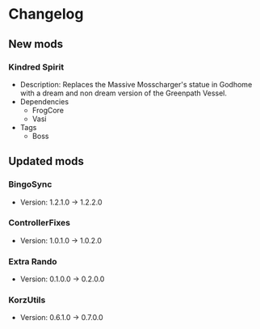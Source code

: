 # Changelog


## New mods

### Kindred Spirit

- Description: Replaces the Massive Mosscharger&#x27;s statue in Godhome with a dream and non dream version of the Greenpath Vessel.
- Dependencies
  + FrogCore
  + Vasi
- Tags
  + Boss


## Updated mods

### BingoSync

- Version: 1.2.1.0 -> 1.2.2.0

### ControllerFixes

- Version: 1.0.1.0 -> 1.0.2.0

### Extra Rando

- Version: 0.1.0.0 -> 0.2.0.0

### KorzUtils

- Version: 0.6.1.0 -> 0.7.0.0

